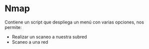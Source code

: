 # Nmap
Contiene un script que despliega un menú con varias opciones, nos permite:
- Realizar un scaneo a nuestra subred
- Scaneo a una red
